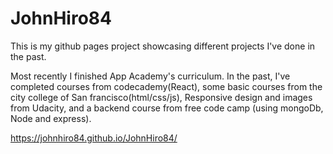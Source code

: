# JohnHiro84

This is my github pages project showcasing 
different projects I've done in the past.

Most recently I finished App Academy's
curriculum. In the past, I've completed courses
from codecademy(React), some basic courses from 
the city college of San francisco(html/css/js),
Responsive design and images from Udacity, and 
a backend course from free code camp (using mongoDb,
Node and express).


https://johnhiro84.github.io/JohnHiro84/

